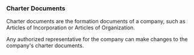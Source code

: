 ### Charter Documents

Charter documents are the formation documents of a company, such as Articles of Incorporation or Articles of Organization. 

Any authorized representative for the company can make changes to the company's charter documents.
